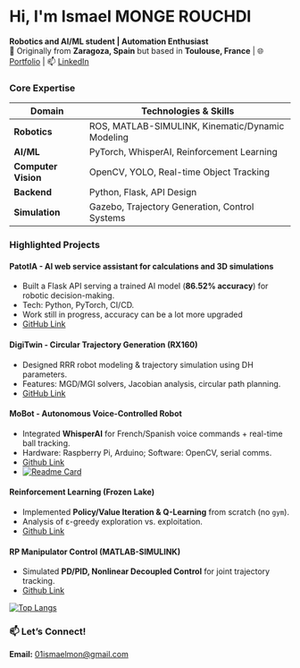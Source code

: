 # Hi, I'm Ismael MONGE ROUCHDI 
**Robotics and AI/ML student | Automation Enthusiast**  
📍 Originally from **Zaragoza, Spain** but based in **Toulouse, France** | 🌐 [Portfolio](https://imonge.es) | 📫 [LinkedIn](https://www.linkedin.com/in/ismael-monge-rouchdi-aba771316/)  

### **Core Expertise**  
| **Domain**       | **Technologies & Skills**                          |  
|------------------|--------------------------------------------------|  
| **Robotics**     | ROS, MATLAB-SIMULINK, Kinematic/Dynamic Modeling |  
| **AI/ML**        | PyTorch, WhisperAI, Reinforcement Learning       |  
| **Computer Vision** | OpenCV, YOLO, Real-time Object Tracking       |  
| **Backend**      | Python, Flask, API Design                        |  
| **Simulation**   | Gazebo, Trajectory Generation, Control Systems   |  

### **Highlighted Projects**  
#### **PatotIA - AI web service assistant for calculations and 3D simulations**  
- Built a Flask API serving a trained AI model (**86.52% accuracy**) for robotic decision-making.  
- Tech: Python, PyTorch, CI/CD.
- Work still in progress, accuracy can be a lot more upgraded 
- [GitHub Link](https://github.com/IsmaTIBU/RobotAI)  

#### **DigiTwin - Circular Trajectory Generation (RX160)**  
- Designed RRR robot modeling & trajectory simulation using DH parameters.  
- Features: MGD/MGI solvers, Jacobian analysis, circular path planning.  
- [GitHub Link](https://github.com/IsmaTIBU/DigiTwin)  

#### **MoBot - Autonomous Voice-Controlled Robot**  
- Integrated **WhisperAI** for French/Spanish voice commands + real-time ball tracking.  
- Hardware: Raspberry Pi, Arduino; Software: OpenCV, serial comms.  
- [Github Link](https://github.com/IsmaTIBU/Mobot)
- [![Readme Card](https://github-readme-stats.vercel.app/api/pin/?https://github.com/IsmaTIBU/Rob_Command/blob/main/README.md)](https://github.com/IsmaTIBU/Rob_Command)

#### **Reinforcement Learning (Frozen Lake)**  
- Implemented **Policy/Value Iteration & Q-Learning** from scratch (no `gym`).  
- Analysis of ε-greedy exploration vs. exploitation.
- [Github Link](https://github.com/IsmaTIBU/Reinforcement-Learning)

#### **RP Manipulator Control (MATLAB-SIMULINK)**  
- Simulated **PD/PID, Nonlinear Decoupled Control** for joint trajectory tracking.
- [Github Link](https://github.com/IsmaTIBU/Rob_Command) 

[![Top Langs](https://github-readme-stats.vercel.app/api/top-langs/?username=IsmaTIBU&layout=compact)](https://github.com/IsmaTIBU)  

### **📫 Let’s Connect!**  
**Email:** [01ismaelmon@gmail.com](#)  
